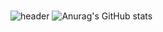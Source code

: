 #
![header](https://capsule-render.vercel.app/api?type=soft&color=gradient&customColorList=0,5&text=%20do-huni%20&height=150&fontSize=80&desc=FE/BE/NLP&descAlignY=70)
![Anurag's GitHub stats](https://github-readme-stats.vercel.app/api?username=do-huni&show_icons=true&theme=radical)
